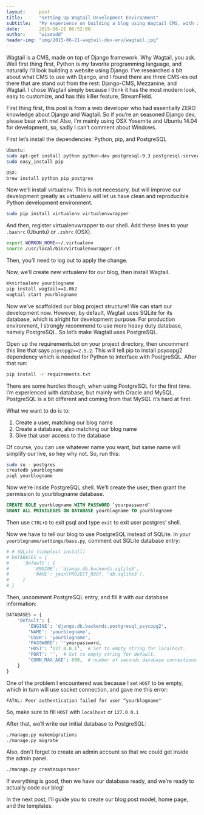 ```yaml
---
layout:     post
title:      "Setting Up Wagtail Development Environment"
subtitle:   "My experience on building a blog using Wagtail CMS, with zero Django knowledge. I’ll walk you through from scratch up until the blog is live"
date:       2015-06-21 06:52:00
author:     "wiseodd"
header-img: "img/2015-06-21-wagtail-dev-env/wagtail.jpg"
---
```


Wagtail is a CMS, made on top of Django framework. Why Wagtail, you ask. Well first thing first, Python is my favorite programming language, and naturally I’ll look building a website using Django. I’ve researched a bit about what CMS to use with Django, and I found there are three CMS-es out there that are stand out from the rest: Django-CMS, Mezzanine, and Wagtail. I chose Wagtail simply because I think it has the most modern look, easy to customize, and has this killer feature, StreamField.


First thing first, this post is from a web developer who had essentially ZERO knowledge about Django and Wagtail. So if you’re an seasoned Django dev, please bear with me! Also, I’m mainly using OSX Yosemite and Ubuntu 14.04 for development, so, sadly I can’t comment about Windows.

First let’s install the dependencies: Python, pip, and PostgreSQL

``` bash
Ubuntu:
sudo apt-get install python python-dev postgresql-9.3 postgresql-server-dev-9.3
sudo easy_install pip

OSX:
brew install python pip postgres
```

Now we’ll install virtualenv. This is not necessary, but will improve our development greatly as virtualenv will let us have clean and reproducible Python development environment.

``` bash
sudo pip install virtualenv virtualenvwrapper
```
    
And then, register virtualenvwrapper to our shell. Add these lines to your `.bashrc` (Ubuntu) or `.zshrc` (OSX).

``` bash
export WORKON_HOME=~/.virtualenv
source /usr/local/bin/virtualenvwrapper.sh
```

Then, you’ll need to log out to apply the change.

Now, we’ll create new virtualenv for our blog, then install Wagtail.

``` bash
mkvirtualenv yourblogname
pip install wagtail==1.0b2
wagtail start yourblogname
```

Now we’ve scaffolded our blog project structure! We can start our development now. However, by default, Wagtail uses SQLite for its database, which is alright for development purpose. For production environment, I strongly recommend to use more heavy duty database, namely PostgreSQL. So let’s make Wagtail uses PostgreSQL.

Open up the requirements.txt on your project directory, then uncomment this line that says `psycopg2==2.5.2`. This will tell pip to install psycopg2 dependency which is needed for Python to interface with PostgreSQL. After that run:

``` bash
pip install -r requirements.txt
```

There are some hurdles though, when using PostgreSQL for the first time. I’m experienced with database, but mainly with Oracle and MySQL. PostgreSQL is a bit different and coming from that MySQL it’s hard at first.

What we want to do is to:

1. Create a user, matching our blog name
2. Create a database, also matching our blog name
3. Give that user access to the database

Of course, you can use whatever name you want, but same name will simplify our live, so hey why not. So, run this:

``` bash
sudo su - postgres
createdb yourblogname
psql yourblogname
```

Now we’re inside PostgreSQL shell. We’ll create the user, then grant the permission to yourblogname database.

``` sql
CREATE ROLE yourblogname WITH PASSWORD ‘yourpassword’
GRANT ALL PRIVILEGES ON DATABASE yourblogname TO yourblogname
```   

Then use `CTRL+D` to exit psql and type `exit` to exit user postgres’ shell.

Now we have to tell our blog to use PostgreSQL instead of SQLite. In your `yourblogname/settings/base.py`, comment out SQLite database entry:

``` python
# # SQLite (simplest install)
# DATABASES = {
#     'default': {
#         'ENGINE': 'django.db.backends.sqlite3',
#         'NAME': join(PROJECT_ROOT, 'db.sqlite3'),
#     }
# }
```

Then, uncomment PostgreSQL entry, and fill it with our database information:

``` python
DATABASES = {
    'default': {
        'ENGINE': 'django.db.backends.postgresql_psycopg2',
        'NAME': 'yourblogname',
        'USER': 'yourblogname',
        'PASSWORD': ''yourpassword,
        'HOST': ‘127.0.0.1’,  # Set to empty string for localhost.
        'PORT': '',  # Set to empty string for default.
        'CONN_MAX_AGE': 600,  # number of seconds database connections should persist for
    }
}
```

One of the problem I encountered was because I set `HOST` to be empty, which in turn will use socket connection, and gave me this error:

```
FATAL: Peer authentication failed for user “yourblogname"
```
    
So, make sure to fill `HOST` with `localhost` or `127.0.0.1`

After that, we’ll write our initial database to PostgreSQL:

``` bash
./manage.py makemigrations
./manage.py migrate
```

Also, don't forget to create an admin account so that we could get inside the admin panel.

``` bash
./manage.py createsuperuser
```

If everything is good, then we have our database ready, and we’re ready to actually code our blog!

In the next post, I’ll guide you to create our blog post model, home page, and the templates.
